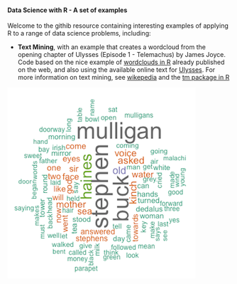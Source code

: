 #### Data Science with R - A set of examples
Welcome to the githib resource containing interesting examples of applying R to a range of data science problems, including:

* **Text Mining**, with an example that creates a wordcloud from the opening chapter of Ulysses (Episode 1 - Telemachus) by James Joyce. Code based on the nice example of [wordclouds in R](https://georeferenced.wordpress.com/2013/01/15/rwordcloud/) already published on the web, and also using the available online text for [Ulysses](http://www.online-literature.com/james_joyce/ulysses/1/). For more information on text mining, see [wikepedia](https://en.wikipedia.org/wiki/Text_mining) and the [tm package in R](https://cran.r-project.org/web/packages/tm/vignettes/tm.pdf)

![](./textmining/images/ulysses.png?raw=true)
